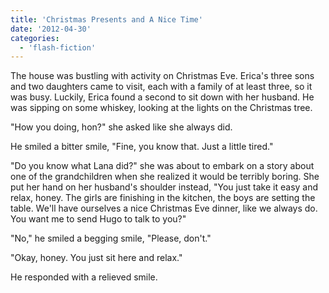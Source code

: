 ```yaml
---
title: 'Christmas Presents and A Nice Time'
date: '2012-04-30'
categories:
  - 'flash-fiction'
---
```


The house was bustling with activity on Christmas Eve. Erica's three sons and
two daughters came to visit, each with a family of at least three, so it was
busy. Luckily, Erica found a second to sit down with her husband. He was sipping
on some whiskey, looking at the lights on the Christmas tree.

<!-- truncate -->


"How you doing, hon?" she asked like she always did.

He smiled a bitter smile, "Fine, you know that. Just a little tired."

"Do you know what Lana did?" she was about to embark on a story about one of the
grandchildren when she realized it would be terribly boring. She put her hand on
her husband's shoulder instead, "You just take it easy and relax, honey. The
girls are finishing in the kitchen, the boys are setting the table. We'll have
ourselves a nice Christmas Eve dinner, like we always do. You want me to send
Hugo to talk to you?"

"No," he smiled a begging smile, "Please, don't."

"Okay, honey. You just sit here and relax."

He responded with a relieved smile.
